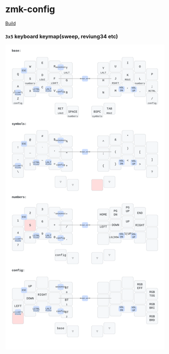 # zmk-config

[Build](https://github.com/dcai/zmk-config/actions)

### `3x5` keyboard keymap(sweep, reviung34 etc)


![keymap](./cradio-keymap.svg)
